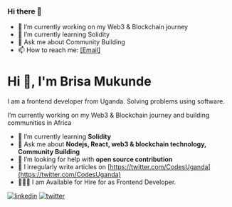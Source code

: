 ### Hi there 👋

- 🔭 I’m currently working on my Web3 & Blockchain journey
- 🌱 I’m currently learning Solidity
- 💬 Ask me about Community Building
- 📫 How to reach me: [[Email]](mailto:brisamukunde1@gmail.com)



<h1>Hi 👋, I'm Brisa Mukunde</h1>
<p>I am a frontend developer from Uganda. Solving problems using software.</p>
<p> I’m currently working on my Web3 & Blockchain journey and building communities in Africa</p>


- 🌱  I’m currently learning **Solidity**
- 💬  Ask me about **Nodejs, React, web3 & blockchain technology, Community Building**
- 🤝  I’m looking for help with **open source contribution**
- 📝  I irregularly write articles on [https://twitter.com/CodesUganda](https://twitter.com/CodesUganda)
- 🧑🏾‍💻  I am Available for Hire for as Frontend Developer.

[![linkedin](https://img.shields.io/badge/linkedin-0A66C2?style=for-the-badge&logo=linkedin&logoColor=white)](https://www.linkedin.com/in/mukundebrisa/)
[![twitter](https://img.shields.io/badge/twitter-1DA1F2?style=for-the-badge&logo=twitter&logoColor=white)](https://twitter.com/CodesUganda)
